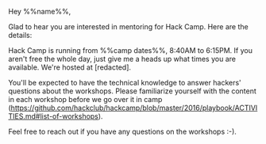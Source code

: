 Hey %%name%%,

Glad to hear you are interested in mentoring for Hack Camp. Here are the details:

Hack Camp is running from %%camp dates%%, 8:40AM to 6:15PM. If you aren't free the whole day, just give me a heads up what times you are available. We're hosted at [redacted].

You'll be expected to have the technical knowledge to answer hackers' questions about the workshops. Please familiarize yourself with the content in each workshop before we go over it in camp (https://github.com/hackclub/hackcamp/blob/master/2016/playbook/ACTIVITIES.md#list-of-workshops).

Feel free to reach out if you have any questions on the workshops :-).
